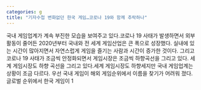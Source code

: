 ```yaml
---
categories: g
title: "기자수첩 변화없던 한국 게임…코로나 19와 함께 추락하나"
---
```

국내 게임업계가 계속 부진한 모습을 보여주고 있다.코로나 19 사태가 발생하면서 외부활동이 줄어든 2020년부터 국내와 전 세계 게임산업은 큰 폭으로 성장했다. 실내에 있는 시간이 많아지면서 자연스럽게 게임을 즐기는 사람과 시간이 증가한 것이다. 그리고 코로나 19 사태가 조금씩 안정화되면서 게임시장은 조금씩 하향곡선을 그리고 있다. 세계 게임시장도 하향 곡선을 그리고 있다.세계 게임시장도 하향세지만 국내 게임업계는 상황이 조금 다르다. 우선 국내 게임이 해외 게임순위에서 이름을 찾기가 어려워 졌다. 글로벌 순위에서 한국 게임이 1